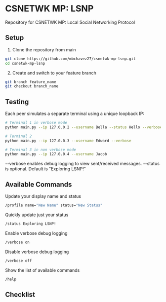 # CSNETWK MP: LSNP
Repository for CSNETWK MP: Local Social Networking Protocol

## Setup
1. Clone the repository from main

```bash
git clone https://github.com/mbchavez27/csnetwk-mp-lsnp.git
cd csnetwk-mp-lsnp
```

2. Create and switch to your feature branch

```bash
git branch feature_name
git checkout branch_name
```

## Testing
Each peer simulates a separate terminal using a unique loopback IP:
```bash
# Terminal 1 in verbose mode
python main.py --ip 127.0.0.2 --username Bella --status Hello --verbose

# Terminal 2 
python main.py --ip 127.0.0.3 --username Edward --verbose

# Terminal 3 in non verbose mode
python main.py --ip 127.0.0.4 --username Jacob

```
--verbose enables debug logging to view sent/received messages.
--status is optional. Default is "Exploring LSNP!"

## Available Commands
Update your display name and status
```bash
/profile name="New Name" status="New Status"
```
Quickly update just your status
```bash
/status Exploring LSNP!
```
Enable verbose debug logging
```bash
/verbose on 
```
Disable verbose debug logging
```bash
/verbose off
```
Show the list of available commands
```bash
/help
```

## Checklist